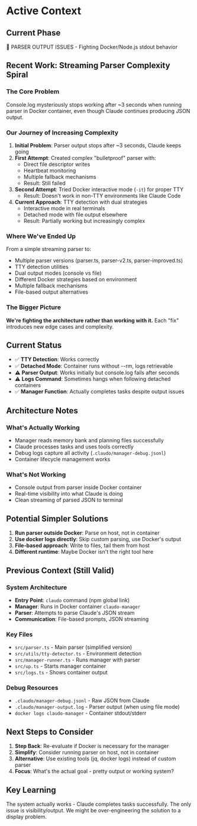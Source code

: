 # Active Context

## Current Phase
🔧 PARSER OUTPUT ISSUES - Fighting Docker/Node.js stdout behavior

## Recent Work: Streaming Parser Complexity Spiral

### The Core Problem
Console.log mysteriously stops working after ~3 seconds when running parser in Docker container, even though Claude continues producing JSON output.

### Our Journey of Increasing Complexity
1. **Initial Problem**: Parser output stops after ~3 seconds, Claude keeps going
2. **First Attempt**: Created complex "bulletproof" parser with:
   - Direct file descriptor writes
   - Heartbeat monitoring
   - Multiple fallback mechanisms
   - Result: Still failed
3. **Second Attempt**: Tried Docker interactive mode (`-it`) for proper TTY
   - Result: Doesn't work in non-TTY environments like Claude Code
4. **Current Approach**: TTY detection with dual strategies
   - Interactive mode in real terminals
   - Detached mode with file output elsewhere
   - Result: Partially working but increasingly complex

### Where We've Ended Up
From a simple streaming parser to:
- Multiple parser versions (parser.ts, parser-v2.ts, parser-improved.ts)
- TTY detection utilities
- Dual output modes (console vs file)
- Different Docker strategies based on environment
- Multiple fallback mechanisms
- File-based output alternatives

### The Bigger Picture
**We're fighting the architecture rather than working with it.** Each "fix" introduces new edge cases and complexity.

## Current Status
- ✅ **TTY Detection**: Works correctly
- ✅ **Detached Mode**: Container runs without --rm, logs retrievable
- ⚠️ **Parser Output**: Works initially but console.log fails after seconds
- ⚠️ **Logs Command**: Sometimes hangs when following detached containers
- ✅ **Manager Function**: Actually completes tasks despite output issues

## Architecture Notes

### What's Actually Working
- Manager reads memory bank and planning files successfully
- Claude processes tasks and uses tools correctly
- Debug logs capture all activity (`.claudo/manager-debug.jsonl`)
- Container lifecycle management works

### What's Not Working
- Console output from parser inside Docker container
- Real-time visibility into what Claude is doing
- Clean streaming of parsed JSON to terminal

## Potential Simpler Solutions
1. **Run parser outside Docker**: Parse on host, not in container
2. **Use docker logs directly**: Skip custom parsing, use Docker's output
3. **File-based approach**: Write to files, tail them from host
4. **Different runtime**: Maybe Docker isn't the right tool here

## Previous Context (Still Valid)

### System Architecture
- **Entry Point**: `claudo` command (npm global link)
- **Manager**: Runs in Docker container `claudo-manager`
- **Parser**: Attempts to parse Claude's JSON stream
- **Communication**: File-based prompts, JSON streaming

### Key Files
- `src/parser.ts` - Main parser (simplified version)
- `src/utils/tty-detector.ts` - Environment detection
- `src/manager-runner.ts` - Runs manager with parser
- `src/up.ts` - Starts manager container
- `src/logs.ts` - Shows container output

### Debug Resources
- `.claudo/manager-debug.jsonl` - Raw JSON from Claude
- `.claudo/manager-output.log` - Parser output (when using file mode)
- `docker logs claudo-manager` - Container stdout/stderr

## Next Steps to Consider

1. **Step Back**: Re-evaluate if Docker is necessary for the manager
2. **Simplify**: Consider running parser on host, not in container
3. **Alternative**: Use existing tools (jq, docker logs) instead of custom parser
4. **Focus**: What's the actual goal - pretty output or working system?

## Key Learning
The system actually works - Claude completes tasks successfully. The only issue is visibility/output. We might be over-engineering the solution to a display problem.